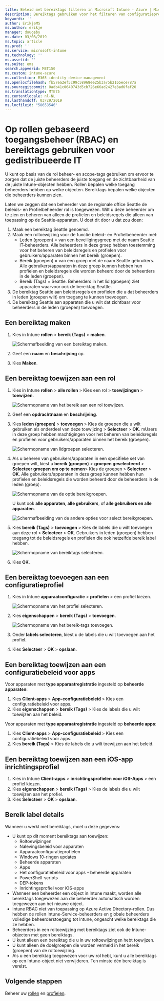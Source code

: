 ```yaml
---
title: Beleid met bereiktags filteren in Microsoft Intune - Azure | Microsoft Docs
description: Bereiktags gebruiken voor het filteren van configuratieprofielen op specifieke rollen.
keywords: ''
author: ErikjeMS
ms.author: erikje
manager: dougeby
ms.date: 03/08/2019
ms.topic: article
ms.prod: ''
ms.service: microsoft-intune
ms.technology: ''
ms.assetid: ''
ms.suite: ems
search.appverid: MET150
ms.custom: intune-azure
ms.collection: M365-identity-device-management
ms.openlocfilehash: fb57ea2ef5c99c58968ee25b3a75b2165ece787a
ms.sourcegitcommit: 0adb41c0640743d5cb726e66ad2427e3ad6faf20
ms.translationtype: MTE75
ms.contentlocale: nl-NL
ms.lasthandoff: 03/29/2019
ms.locfileid: "58658546"
---
```

# <a name="use-role-based-access-control-rbac-and-scope-tags-for-distributed-it"></a>Op rollen gebaseerd toegangsbeheer (RBAC) en bereiktags gebruiken voor gedistribueerde IT

U kunt op basis van de rol beheer- en scope-tags gebruiken om ervoor te zorgen dat de juiste beheerders de juiste toegang en de zichtbaarheid van de juiste Intune-objecten hebben. Rollen bepalen welke toegang beheerders hebben op welke objecten. Bereiktags bepalen welke objecten die beheerders kunnen zien.

Laten we zeggen dat een beheerder van de regionale office Seattle de beleids- en Profielbeheerder rol is toegewezen. Wilt u deze beheerder om te zien en beheren van alleen de profielen en beleidsregels die alleen van toepassing op de Seattle-apparaten. U doet dit door u dat zou doen:

1. Maak een bereiktag Seattle genoemd.
2. Maak een roltoewijzing voor de functie beleid- en Profielbeheerder met: 
    - Leden (groepen) = van een beveiligingsgroep met de naam Seattle IT-beheerders. Alle beheerders in deze groep hebben toestemming voor het beheren van beleidsregels en profielen voor gebruikers/apparaten binnen het bereik (groepen).
    - Bereik (groepen) = van een groep met de naam Seattle gebruikers. Alle gebruikers/apparaten in deze groep kunnen hebben hun profielen en beleidsregels die worden beheerd door de beheerders in de leden (groepen). 
    - Bereik (Tags) = Seattle. Beheerders in het lid (groepen) ziet apparaten waarvoor ook de bereiktag Seattle.
3. De bereiktag Seattle aan beleidsregels en profielen die u dat beheerders in leden (groepen wilt) om toegang te kunnen toevoegen.
4. De bereiktag Seattle aan apparaten die u wilt dat zichtbaar voor beheerders in de leden (groepen) toevoegen. 


## <a name="to-create-a-scope-tag"></a>Een bereiktag maken

1. Kies in Intune **rollen** > **bereik (Tags)** > **maken**.

    ![Schermafbeelding van een bereiktag maken.](./media/scope-tags/create-scope-tag.png)

2. Geef een **naam** en **beschrijving** op.
3. Kies **Maken**.

## <a name="to-assign-a-scope-tag-to-a-role"></a>Een bereiktag toewijzen aan een rol

1. Kies in Intune **rollen** > **alle rollen** > Kies een rol > **toewijzingen** > **toewijzen**.

    ![Schermopname van het bereik aan een rol toewijzen.](./media/scope-tags/assign-scope-to-role.png)

2. Geef een **opdrachtnaam** en **beschrijving**.
3. Kies **leden (groepen)** > **toevoegen** > Kies de groepen die u wilt gebruiken als onderdeel van deze toewijzing > **Selecteer**  >   **OK**. mUsers in deze groep hebben machtigingen voor het beheren van beleidsregels en profielen voor gebruikers/apparaten binnen het bereik (groepen).

    ![Schermopname van lidgroepen selecteren.](./media/scope-tags/select-member-groups.png)

4. Als u beheren van gebruikers/apparaten in een specifieke set van groepen wilt, kiest u **bereik (groepen)** > **groepen geselecteerd** > **Selecteer groepen om op te nemen**> Kies de groepen > **Selecteer** > **OK**. Alle gebruikers/apparaten in deze groep kunnen hebben hun profielen en beleidsregels die worden beheerd door de beheerders in de leden (groep).

    ![Schermopname van de optie bereikgroepen.](./media/scope-tags/select-scope-groups.png)

    U kunt ook **alle apparaten**, **alle gebruikers**, of **alle gebruikers en alle apparaten**.

    ![Schermafbeelding van de andere opties voor select bereikgroepen.](./media/scope-tags/scope-group-other-options.png)
    
5. Kies **bereik (Tags)** > **toevoegen** > Kies de labels die u wilt toevoegen aan deze rol > **Selecteer** > **OK**. Gebruikers in leden (groepen) hebben toegang tot de beleidsregels en profielen die ook hetzelfde bereik label hebben.

    ![Schermopname van bereiktags selecteren.](./media/scope-tags/select-scope-tags.png)

6. Kies **OK**. 

## <a name="to-add-a-scope-tag-to-a-configuration-profile"></a>Een bereiktag toevoegen aan een configuratieprofiel
1. Kies in Intune **apparaatconfiguratie** > **profielen** > een profiel kiezen.

    ![Schermopname van het profiel selecteren.](./media/scope-tags/choose-profile.png)

2. Kies **eigenschappen** > **bereik (Tags)** > **toevoegen**.

    ![Schermopname van het bereik-tags toevoegen.](./media/scope-tags/add-scope-tags.png)

3. Onder **labels selecteren**, kiest u de labels die u wilt toevoegen aan het profiel.
4. Kies **Selecteer** > **OK** > **opslaan**.

## <a name="to-assign-a-scope-tag-to-an-app-configuration-policy"></a>Een bereiktag toewijzen aan een configuratiebeleid voor apps
Voor apparaten met **type apparaatregistratie** ingesteld op **beheerde apparaten**:
1. Kies **Client-apps** > **App-configuratiebeleid** > Kies een configuratiebeleid voor apps.
2. Kies **eigenschappen** > **bereik (Tags)** > Kies de labels die u wilt toewijzen aan het beleid.

Voor apparaten met **type apparaatregistratie** ingesteld op **beheerde apps**:
1. Kies **Client-apps** > **App-configuratiebeleid** > Kies een configuratiebeleid voor apps.
2. Kies **bereik (Tags)** > Kies de labels die u wilt toewijzen aan het beleid.


## <a name="to-assign-a-scope-tag-to-an-ios-app-provisioning-profile"></a>Een bereiktag toewijzen aan een iOS-app inrichtingsprofiel
1. Kies in Intune **Client-apps** > **inrichtingsprofielen voor iOS-Apps** > een profiel kiezen.
2. Kies **eigenschappen** > **bereik (Tags)** > Kies de labels die u wilt toewijzen aan het profiel.
3. Kies **Selecteer** > **OK** > **opslaan**.

## <a name="scope-tag-details"></a>Bereik label details
Wanneer u werkt met bereiktags, moet u deze gegevens:

- U kunt op dit moment bereiktags aan toewijzen:
    - Roltoewijzingen
    - Nalevingsbeleid voor apparaten
    - Apparaatconfiguratieprofielen
    - Windows 10-ringen updates
    - Beheerde apparaten
    - Apps
    - Het configuratiebeleid voor apps – beheerde apparaten
    - PowerShell-scripts
    - DEP-tokens
    - Inrichtingsprofiel voor iOS-apps
- Wanneer een beheerder een object in Intune maakt, worden alle bereiktags toegewezen aan die beheerder automatisch worden toegewezen aan het nieuwe object.
- Intune RBAC niet van toepassing op Azure Active Directory-rollen. Dus hebben de rollen Intune-Service-beheerders en globale beheerders volledige beheerderstoegang tot Intune, ongeacht welke bereiktags die ze hebben.
- Beheerders in een roltoewijzing met bereiktags ziet ook de Intune-objecten met geen bereiktags.
- U kunt alleen een bereiktag die u in uw roltoewijzingen hebt toewijzen.
- U kunt alleen de doelgroepen die worden vermeld in het bereik (groepen) van de roltoewijzing.
- Als u een bereiktag toegewezen voor uw rol hebt, kunt u alle bereiktags op een Intune-object niet verwijderen. Ten minste één bereiktag is vereist.

## <a name="next-steps"></a>Volgende stappen

Beheer uw [rollen](role-based-access-control.md) en [profielen](device-profile-assign.md).
